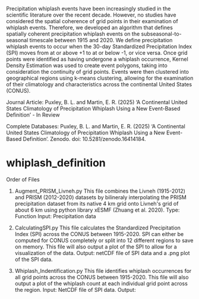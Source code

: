Precipitation whiplash events have been increasingly studied in the scientific literature over the recent decade. However, no studies have considered the spatial coherence of grid points in their examination of whiplash events. Therefore, we developed an algorithm that defines spatially coherent precipitation whiplash events on the subseasonal-to-seasonal timescale between 1915 and 2020. We define precipitation whiplash events to occur when the 30-day Standardized Precipitation Index (SPI) moves from at or above +1 to at or below -1, or vice versa. Once grid points were identified as having undergone a whiplash occurrence, Kernel Density Estimation was used to create event polygons, taking into
consideration the continuity of grid points. Events were then clustered into geographical regions using k-means clustering, allowing for the examination of their climatology and characteristics across the continental United States (CONUS).

Journal Article:  Puxley, B. L. and Martin, E. R. (2025) ‘A Continental United States Climatology of Precipitation Whiplash Using a New Event-Based Definition’ - In Review

Complete Databases: Puxley, B. L. and Martin, E. R. (2025) ‘A Continental United States Climatology of Precipitation Whiplash Using a New Event-Based Definition’. Zenodo. doi: 10.5281/zenodo.16414184.

# whiplash_definition

Order of Files
1. Augment_PRISM_Livneh.py
		This file combines the Livneh (1915-2012) and PRISM (2012-2020) datasets by bilineraly interpolating the PRISM precipitation dataset from its native 4 km grid onto Livneh's grid of about 6 km using python library xESMF (Zhuang et al. 2020).
		Type: Function
		Input: Precipitation data

2. CalculatingSPI.py
 		This file calculates the Standardized Precipitation Index (SPI) across the CONUS between 1915-2020. SPI can either be computed for CONUS completely or split into 12 different regions to save on memory. This file will also output a plot of the SPI to allow for a visualization of the data.
   	Output: netCDF file of SPI data and a .png plot of the SPI data.

3. Whiplash_Indentification.py
		This file identifies whiplash occurrences for all grid points across the CONUS between 1915-2020. This file will also output a plot of the whiplash count at each individual grid point across the region.
		Input: NetCDF file of SPI data.
    Output: 
